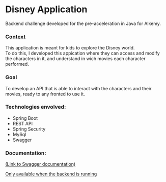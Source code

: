 # Disney Application
Backend challenge developed for the pre-acceleration in Java for Alkemy.

<h3>Context</h3>
This application is meant for kids to explore the Disney world. 
<br />
To do this, I developed this appication where they can access and modify the characters in it, and understand in wich movies each character performed.

<h3>Goal</h3>
To develop an API that is able to interact with the characters and their movies, ready to any fronted to use it.

<br/>

<h3>Technologies envolved:</h3>
<ul>
<li>Spring Boot</li>
<li>REST API</li>
<li>Spring Security</li>
<li>MySql</li>
<li>Swagger</li>
</ul>

<h3>Documentation:</h3>
<a href="http://localhost:8080/swagger-ui/index.html">
(Link to Swagger documentation)
<p>Only available when the backend is running</p>
